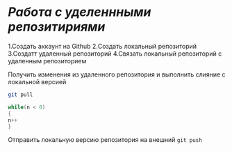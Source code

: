 # ***Работа с уделеннными репозитириями*** 

1.Создать аккаунт на Github
2.Создать локальный репозиторий 
3.Создатт удаленный репозиторий
4.Связать локальный репозиторий с удаленным репозиторием

Получить изменения из удаленного репозитория и выполнить слияние с локальной версией
```bash
git pull
```
```c#
while(n < 0)
{
n++
}
```
Отправить локальную версию репозитория на внешний `git push`